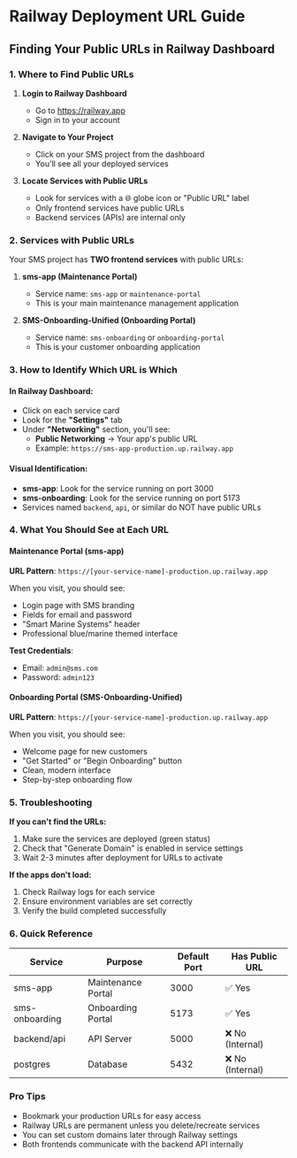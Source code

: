 # Railway Deployment URL Guide

## Finding Your Public URLs in Railway Dashboard

### 1. Where to Find Public URLs

1. **Login to Railway Dashboard**
   - Go to https://railway.app
   - Sign in to your account

2. **Navigate to Your Project**
   - Click on your SMS project from the dashboard
   - You'll see all your deployed services

3. **Locate Services with Public URLs**
   - Look for services with a 🌐 globe icon or "Public URL" label
   - Only frontend services have public URLs
   - Backend services (APIs) are internal only

### 2. Services with Public URLs

Your SMS project has **TWO frontend services** with public URLs:

1. **sms-app (Maintenance Portal)**
   - Service name: `sms-app` or `maintenance-portal`
   - This is your main maintenance management application

2. **SMS-Onboarding-Unified (Onboarding Portal)**
   - Service name: `sms-onboarding` or `onboarding-portal`
   - This is your customer onboarding application

### 3. How to Identify Which URL is Which

#### In Railway Dashboard:
- Click on each service card
- Look for the **"Settings"** tab
- Under **"Networking"** section, you'll see:
  - **Public Networking** → Your app's public URL
  - Example: `https://sms-app-production.up.railway.app`

#### Visual Identification:
- **sms-app**: Look for the service running on port 3000
- **sms-onboarding**: Look for the service running on port 5173
- Services named `backend`, `api`, or similar do NOT have public URLs

### 4. What You Should See at Each URL

#### Maintenance Portal (sms-app)
**URL Pattern**: `https://[your-service-name]-production.up.railway.app`

When you visit, you should see:
- Login page with SMS branding
- Fields for email and password
- "Smart Marine Systems" header
- Professional blue/marine themed interface

**Test Credentials**:
- Email: `admin@sms.com`
- Password: `admin123`

#### Onboarding Portal (SMS-Onboarding-Unified)
**URL Pattern**: `https://[your-service-name]-production.up.railway.app`

When you visit, you should see:
- Welcome page for new customers
- "Get Started" or "Begin Onboarding" button
- Clean, modern interface
- Step-by-step onboarding flow

### 5. Troubleshooting

**If you can't find the URLs:**
1. Make sure the services are deployed (green status)
2. Check that "Generate Domain" is enabled in service settings
3. Wait 2-3 minutes after deployment for URLs to activate

**If the apps don't load:**
1. Check Railway logs for each service
2. Ensure environment variables are set correctly
3. Verify the build completed successfully

### 6. Quick Reference

| Service | Purpose | Default Port | Has Public URL |
|---------|---------|--------------|----------------|
| sms-app | Maintenance Portal | 3000 | ✅ Yes |
| sms-onboarding | Onboarding Portal | 5173 | ✅ Yes |
| backend/api | API Server | 5000 | ❌ No (Internal) |
| postgres | Database | 5432 | ❌ No (Internal) |

### Pro Tips
- Bookmark your production URLs for easy access
- Railway URLs are permanent unless you delete/recreate services
- You can set custom domains later through Railway settings
- Both frontends communicate with the backend API internally